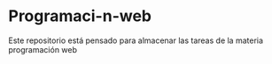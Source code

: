 # Programaci-n-web
Este repositorio está pensado para almacenar las tareas de la materia programación web
